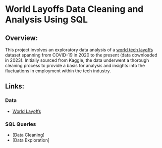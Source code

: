 # World Layoffs Data Cleaning and Analysis Using SQL

## Overview:
This project involves an exploratory data analysis of a [world tech layoffs](https://www.kaggle.com/datasets/swaptr/layoffs-2022) dataset spanning from COVID-19 in 2020 to the present (data downloaded in 2023). Initially sourced from Kaggle, the data underwent a thorough cleaning process to provide a basis for analysis and insights into the fluctuations in employment within the tech industry.

## Links:
### Data
- [World Layoffs](https://github.com/mkweonn/world-layoffs-data-cleaning-and-analysis/blob/main/world_layoffs.csv)
### SQL Queries
- [Data Cleaning]
- [Data Exploration]
